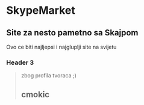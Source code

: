 SkypeMarket
====================

Site za nesto pametno sa Skajpom    
---------------------

Ovo ce biti najljepsi i najgluplji site na svijetu
### Header 3

> zbog profila tvoraca ;)
> 
> 
>
> ## cmokic

